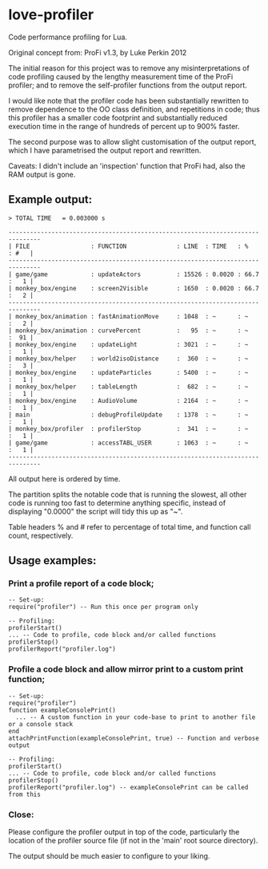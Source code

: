 # love-profiler

Code performance profiling for Lua.

Original concept from: 
  ProFi v1.3, by Luke Perkin 2012

The initial reason for this project was to remove any misinterpretations of
code profiling caused by the lengthy measurement time of the ProFi profiler;
and to remove the self-profiler functions from the output report.

I would like note that the profiler code has been substantially rewritten 
to remove dependence to the OO class definition, and repetitions in code; 
thus this profiler has a smaller code footprint and substantially reduced 
execution time in the range of hundreds of percent up to 900% faster.

The second purpose was to allow slight customisation of the output report, 
which I have parametrised the output report and rewritten.

Caveats: I didn't include an 'inspection' function that ProFi had, also the RAM
output is gone.

## Example output:

  ```
  > TOTAL TIME   = 0.003000 s
  
  -------------------------------------------------------------------------------
  | FILE                 : FUNCTION              : LINE  : TIME   : %     : #   |
  -------------------------------------------------------------------------------
  | game/game            : updateActors          : 15526 : 0.0020 : 66.7  :   1 |
  | monkey_box/engine    : screen2Visible        : 1650  : 0.0020 : 66.7  :   2 |
  -------------------------------------------------------------------------------
  | monkey_box/animation : fastAnimationMove     : 1048  : ~      : ~     :   2 |
  | monkey_box/animation : curvePercent          :   95  : ~      : ~     :  91 |
  | monkey_box/engine    : updateLight           : 3021  : ~      : ~     :   1 |
  | monkey_box/helper    : world2isoDistance     :  360  : ~      : ~     :   3 |
  | monkey_box/engine    : updateParticles       : 5400  : ~      : ~     :   1 |
  | monkey_box/helper    : tableLength           :  682  : ~      : ~     :   1 |
  | monkey_box/engine    : AudioVolume           : 2164  : ~      : ~     :   1 |
  | main                 : debugProfileUpdate    : 1378  : ~      : ~     :   1 |
  | monkey_box/profiler  : profilerStop          :  341  : ~      : ~     :   1 |
  | game/game            : accessTABL_USER       : 1063  : ~      : ~     :   1 |
  -------------------------------------------------------------------------------
  ```
  
  All output here is ordered by time.
  
  The partition splits the notable code that is running the slowest, all 
  other code is running too fast to determine anything specific, instead of displaying
  "0.0000" the script will tidy this up as "~". 
  
  Table headers % and # refer to percentage of total time, and function call 
  count, respectively.
  

## Usage examples:

### Print a profile report of a code block;
  
  ```
  -- Set-up:
  require("profiler") -- Run this once per program only
  
  -- Profiling:
  profilerStart()
  ... -- Code to profile, code block and/or called functions
  profilerStop()
  profilerReport("profiler.log")
  ```

  
### Profile a code block and allow mirror print to a custom print function;

  ```
  -- Set-up:
  require("profiler")
  function exampleConsolePrint()
    ... -- A custom function in your code-base to print to another file or a console stack  
  end
  attachPrintFunction(exampleConsolePrint, true) -- Function and verbose output
  
  -- Profiling:
  profilerStart()
  ... -- Code to profile, code block and/or called functions
  profilerStop()
  profilerReport("profiler.log") -- exampleConsolePrint can be called from this
  ```
  
  
### Close:

Please configure the profiler output in top of the code, particularly the 
location of the profiler source file (if not in the 'main' root source directory).

The output should be much easier to configure to your liking.
